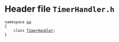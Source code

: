 # Header file `TimerHandler.h`<a id="TimerHandler.h"></a>

<pre><code class="language-cpp">namespace <a href='doc_Rect.md#Rect.h'>pa</a>
{
    class <a href='doc_TimerHandler.md#TimerHandler.h'>TimerHandler</a>;
}</code></pre>
